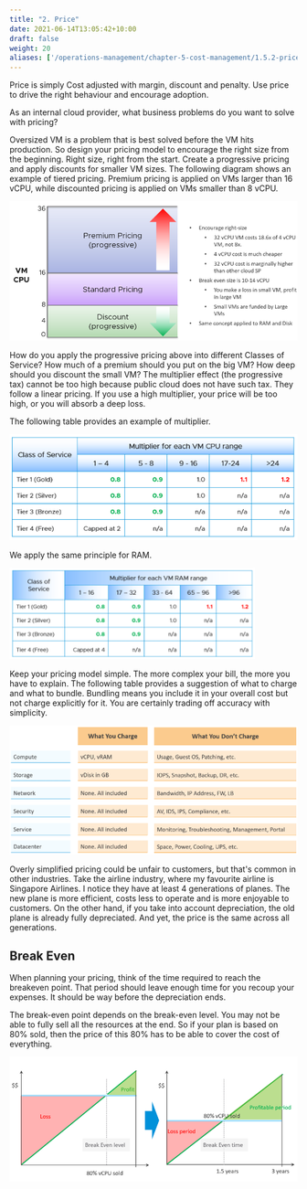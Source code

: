 ```yaml
---
title: "2. Price"
date: 2021-06-14T13:05:42+10:00
draft: false
weight: 20
aliases: ['/operations-management/chapter-5-cost-management/1.5.2-price']
---
```


Price is simply Cost adjusted with margin, discount and penalty. Use price to drive the right behaviour and encourage adoption.

As an internal cloud provider, what business problems do you want to solve with pricing?

Oversized VM is a problem that is best solved before the VM hits production. So design your pricing model to encourage the right size from the beginning. Right size, right from the start. Create a progressive pricing and apply discounts for smaller VM sizes. The following diagram shows an example of tiered pricing. Premium pricing is applied on VMs larger than 16 vCPU, while discounted pricing is applied on VMs smaller than 8 vCPU.

![VM cpu pricing](1.5.2-fig-1.png)

How do you apply the progressive pricing above into different Classes of Service? How much of a premium should you put on the big VM? How deep should you discount the small VM? The multiplier effect (the progressive tax) cannot be too high because public cloud does not have such tax. They follow a linear pricing. If you use a high multiplier, your price will be too high, or you will absorb a deep loss.

The following table provides an example of multiplier.

![CPU cost multiplier](1.5.2-fig-2.png)

We apply the same principle for RAM.

![RAM cost multiplier](1.5.2-fig-3.png)

Keep your pricing model simple. The more complex your bill, the more you have to explain. The following table provides a suggestion of what to charge and what to bundle. Bundling means you include it in your overall cost but not charge explicitly for it. You are certainly trading off accuracy with simplicity.

![service to resource charge mapping](1.5.2-fig-4.png)

Overly simplified pricing could be unfair to customers, but that's common in other industries. Take the airline industry, where my favourite airline is Singapore Airlines. I notice they have at least 4 generations of planes. The new plane is more efficient, costs less to operate and is more enjoyable to customers. On the other hand, if you take into account depreciation, the old plane is already fully depreciated. And yet, the price is the same across all generations.

## Break Even

When planning your pricing, think of the time required to reach the breakeven point. That period should leave enough time for you recoup your expenses. It should be way before the depreciation ends.

The break-even point depends on the break-even level. You may not be able to fully sell all the resources at the end. So if your plan is based on 80% sold, then the price of this 80% has to be able to cover the cost of everything.

![Break-even graph](1.5.2-fig-5.png)
